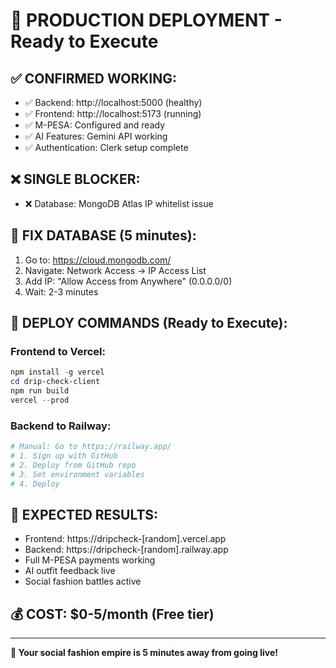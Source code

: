 # 🚀 PRODUCTION DEPLOYMENT - Ready to Execute

## ✅ CONFIRMED WORKING:
- ✅ Backend: http://localhost:5000 (healthy)
- ✅ Frontend: http://localhost:5173 (running)
- ✅ M-PESA: Configured and ready
- ✅ AI Features: Gemini API working
- ✅ Authentication: Clerk setup complete

## ❌ SINGLE BLOCKER:
- ❌ Database: MongoDB Atlas IP whitelist issue

## 🔧 FIX DATABASE (5 minutes):
1. Go to: https://cloud.mongodb.com/
2. Navigate: Network Access → IP Access List
3. Add IP: "Allow Access from Anywhere" (0.0.0.0/0)
4. Wait: 2-3 minutes

## 🚀 DEPLOY COMMANDS (Ready to Execute):

### Frontend to Vercel:
```powershell
npm install -g vercel
cd drip-check-client
npm run build
vercel --prod
```

### Backend to Railway:
```powershell
# Manual: Go to https://railway.app/
# 1. Sign up with GitHub
# 2. Deploy from GitHub repo
# 3. Set environment variables
# 4. Deploy
```

## 🎯 EXPECTED RESULTS:
- Frontend: https://dripcheck-[random].vercel.app
- Backend: https://dripcheck-[random].railway.app
- Full M-PESA payments working
- AI outfit feedback live
- Social fashion battles active

## 💰 COST: $0-5/month (Free tier)

---
**🎉 Your social fashion empire is 5 minutes away from going live!**
